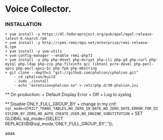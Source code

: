 # Voice Collector.

### INSTALLATION
    + yum install -y https://dl.fedoraproject.org/pub/epel/epel-release-latest-6.noarch.rpm
    + yum install -y http://rpms.remirepo.net/enterprise/remi-release-6.rpm
    + yum install -y yum-utils
    + yum-config-manager --enable remi-php72
    + yum install -y php php-devel php-mcrypt php-cli php-gd php-curl php-mysql php-ldap php-zip php-fileinfo gcc libtool pcre-devel php-pecl-apcu php-pecl-apcu-bc php-fpm php-mbstring
    + git clone --depth=1 "git://github.com/phalcon/cphalcon.git"
        - cd cphalcon/build
        - sudo ./install
        - echo "extension=phalcon.so" > /etc/php.d/30-phalcon.ini

** On production:
    + Default Display Error = Off
    + Log to syslog

** Disable ONLY_FULL_GROUP_BY
    + change in my.cnf:
        <code>sql_mode=STRICT_TRANS_TABLES,NO_ZERO_IN_DATE,NO_ZERO_DATE,ERROR_FOR_DIVISION_BY_ZERO,NO_AUTO_CREATE_USER,NO_ENGINE_SUBSTITUTION</code>
    + SET GLOBAL sql_mode=(SELECT REPLACE(@@sql_mode,'ONLY_FULL_GROUP_BY',''));

aaaa
